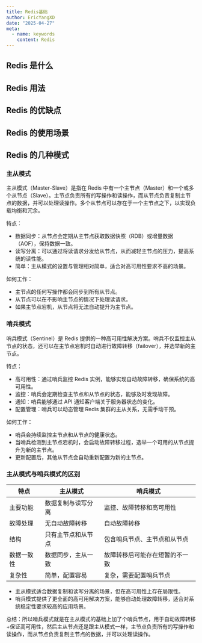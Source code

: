 ```yaml
---
title: Redis基础
author: EricYangXD
date: "2025-04-27"
meta:
  - name: keywords
    content: Redis
---
```


## Redis 是什么

## Redis 用法

## Redis 的优缺点

## Redis 的使用场景

## Redis 的几种模式

### 主从模式

主从模式（Master-Slave）是指在 Redis 中有一个主节点（Master）和一个或多个从节点（Slave）。主节点负责所有的写操作和读操作，而从节点负责复制主节点的数据，并可以处理读操作。多个从节点可以存在于一个主节点之下，以实现负载均衡和冗余。

特点：

- 数据同步：从节点会定期从主节点获取数据快照（RDB）或增量数据（AOF），保持数据一致。
- 读写分离：可以通过将读请求分发给从节点，从而减轻主节点的压力，提高系统的读性能。
- 简单：主从模式的设置与管理相对简单，适合对高可用性要求不高的场景。

如何工作：

- 主节点的任何写操作都会同步到所有从节点。
- 从节点可以在不影响主节点的情况下处理读请求。
- 如果主节点宕机，从节点将无法自动提升为主节点。

### 哨兵模式

哨兵模式（Sentinel）是 Redis 提供的一种高可用性解决方案。哨兵不仅监控主从节点的状态，还可以在主节点宕机时自动进行故障转移（failover），并选举新的主节点。

特点：

- 高可用性：通过哨兵监控 Redis 实例，能够实现自动故障转移，确保系统的高可用性。
- 监控：哨兵会定期检查主节点和从节点的状态，能够及时发现故障。
- 通知：哨兵能够通过 API 通知客户端关于服务器状态的变化。
- 配置管理：哨兵可以动态管理 Redis 集群的主从关系，无需手动干预。

如何工作：

- 哨兵会持续监控主节点和从节点的健康状态。
- 当哨兵检测到主节点宕机时，会启动故障转移过程，选举一个可用的从节点提升为新的主节点。
- 更新配置后，其他从节点会自动重新配置为新的主节点。

### 主从模式与哨兵模式的区别

| 特点       | 主从模式           | 哨兵模式                       |
| ---------- | ------------------ | ------------------------------ |
| 主要功能   | 数据复制与读写分离 | 监控、故障转移和高可用性       |
| 故障处理   | 无自动故障转移     | 自动故障转移                   |
| 结构       | 只有主节点和从节点 | 包含哨兵节点、主节点和从节点   |
| 数据一致性 | 数据同步，主从一致 | 故障转移后可能存在短暂的不一致 |
| 复杂性     | 简单，配置容易     | 复杂，需要配置哨兵节点         |

- 主从模式适合数据复制和读写分离的场景，但在高可用性上存在局限性。
- 哨兵模式提供了更全面的高可用解决方案，能够自动处理故障转移，适合对系统稳定性要求较高的应用场景。

总结：所以哨兵模式就是在主从模式的基础上加了个哨兵节点，用于自动故障转移+保证高可用性，然后主从节点还是跟主从模式一样，主节点负责所有的写操作和读操作，而从节点负责复制主节点的数据，并可以处理读操作。
